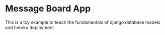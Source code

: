 # Message Board App

This is a toy example to teach the fundamentals of django database models and heroku deployment
